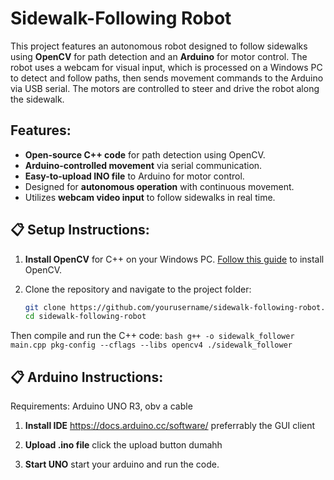 # Sidewalk-Following Robot

This project features an autonomous robot designed to follow sidewalks using **OpenCV** for path detection and an **Arduino** for motor control. The robot uses a webcam for visual input, which is processed on a Windows PC to detect and follow paths, then sends movement commands to the Arduino via USB serial. The motors are controlled to steer and drive the robot along the sidewalk.

## Features:
- **Open-source C++ code** for path detection using OpenCV.
- **Arduino-controlled movement** via serial communication.
- **Easy-to-upload INO file** to Arduino for motor control.
- Designed for **autonomous operation** with continuous movement.
- Utilizes **webcam video input** to follow sidewalks in real time.

## 📋 Setup Instructions:

1. **Install OpenCV** for C++ on your Windows PC. [Follow this guide](https://docs.opencv.org/4.x/d3/d52/tutorial_windows_install.html) to install OpenCV.
   
2. Clone the repository and navigate to the project folder:
   ```bash
   git clone https://github.com/yourusername/sidewalk-following-robot.git
   cd sidewalk-following-robot
   
Then compile and run the C++ code:
`bash g++ -o sidewalk_follower main.cpp pkg-config --cflags --libs opencv4 ./sidewalk_follower`

## 📋 Arduino Instructions:
Requirements: Arduino UNO R3, obv a cable


1. **Install IDE** https://docs.arduino.cc/software/ preferrably the GUI client

2. **Upload .ino file** click the upload button dumahh

3. **Start UNO** start your arduino and run the code.

